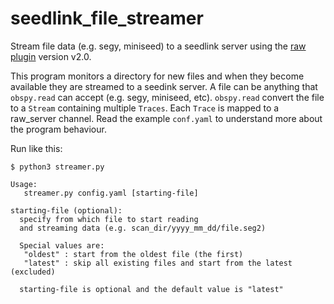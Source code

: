 # seedlink_file_streamer
Stream file data (e.g. segy, miniseed) to a seedlink server using the [raw plugin](<https://github.com/swiss-seismological-service/seedlink_raw_plugin>) version v2.0.

This program monitors a directory for new files and when they become available they are streamed to a seedink server. A file can be anything that `obspy.read` can accept (e.g. segy, miniseed, etc). `obspy.read` convert the file to a `Stream` containing multiple `Traces`. Each `Trace` is mapped to a raw_server channel. Read the example `conf.yaml` to understand more about the program behaviour.

Run like this:

```
$ python3 streamer.py

Usage:
   streamer.py config.yaml [starting-file]

starting-file (optional):
  specify from which file to start reading
  and streaming data (e.g. scan_dir/yyyy_mm_dd/file.seg2)

  Special values are:
   "oldest" : start from the oldest file (the first)
   "latest" : skip all existing files and start from the latest (excluded)

  starting-file is optional and the default value is "latest"

```


